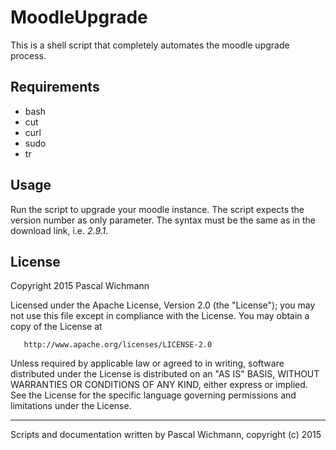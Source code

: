 MoodleUpgrade
=============

This is a shell script that completely automates the moodle upgrade process.

Requirements
------------

  * bash
  * cut
  * curl
  * sudo
  * tr

Usage
-----

Run the script to upgrade your moodle instance. The script expects the version number as only parameter.
The syntax must be the same as in the download link, i.e. *2.9.1*.

License
-------

Copyright 2015 Pascal Wichmann

   Licensed under the Apache License, Version 2.0 (the "License");
   you may not use this file except in compliance with the License.
   You may obtain a copy of the License at

       http://www.apache.org/licenses/LICENSE-2.0

   Unless required by applicable law or agreed to in writing, software
   distributed under the License is distributed on an "AS IS" BASIS,
   WITHOUT WARRANTIES OR CONDITIONS OF ANY KIND, either express or implied.
   See the License for the specific language governing permissions and
   limitations under the License.


----------------------------

Scripts and documentation written by Pascal Wichmann, copyright (c) 2015
